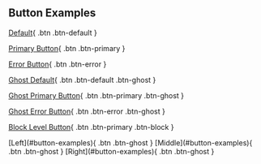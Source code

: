 <br>

## Button Examples

[Default](#button-examples){ .btn .btn-default }  

[Primary Button](#button-examples){ .btn .btn-primary }  

[Error Button](#button-examples){ .btn .btn-error }  

[Ghost Default](#button-examples){ .btn .btn-default .btn-ghost }  

[Ghost Primary Button](#button-examples){ .btn .btn-primary .btn-ghost }  

[Ghost Error Button](#button-examples){ .btn .btn-error .btn-ghost }  

[Block Level Button](#button-examples){ .btn .btn-primary .btn-block } 

<div class="btn-group" markdown>
[Left](#button-examples){ .btn .btn-ghost }
[Middle](#button-examples){ .btn .btn-ghost }
[Right](#button-examples){ .btn .btn-ghost }  
</div>

<br>